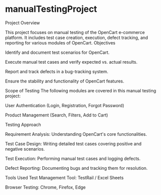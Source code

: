 # manualTestingProject
Project Overview

This project focuses on manual testing of the OpenCart e-commerce platform. It includes test case creation, execution, defect tracking, and reporting for various modules of OpenCart.
Objectives

Identify and document test scenarios for OpenCart.

Execute manual test cases and verify expected vs. actual results.

Report and track defects in a bug-tracking system.

Ensure the stability and functionality of OpenCart features.


Scope of Testing
The following modules are covered in this manual testing project:

User Authentication (Login, Registration, Forgot Password)

Product Management (Search, Filters, Add to Cart)

Testing Approach



Requirement Analysis: Understanding OpenCart's core functionalities.

Test Case Design: Writing detailed test cases covering positive and negative scenarios.

Test Execution: Performing manual test cases and logging defects.

Defect Reporting: Documenting bugs and tracking them for resolution.

Tools Used
Test Management Tool: TestRail / Excel Sheets

Browser Testing: Chrome, Firefox, Edge
